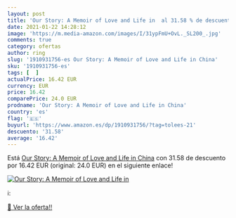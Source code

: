 ```yaml
---
layout: post
title: 'Our Story: A Memoir of Love and Life in  al 31.58 % de descuento'
date: 2021-01-22 14:28:12
image: 'https://m.media-amazon.com/images/I/31ypFmU+OvL._SL200_.jpg'
comments: true
category: ofertas
author: ring
slug: '1910931756-es Our Story: A Memoir of Love and Life in China'
sku: '1910931756-es'
tags: [  ]
actualPrice: 16.42 EUR
currency: EUR
price: 16.42
comparePrice: 24.0 EUR
prodname: 'Our Story: A Memoir of Love and Life in China'
country: 'es'
flag: '🇪🇸'
buyurl: 'https://www.amazon.es/dp/1910931756/?tag=tolees-21'
descuento: '31.58'
average: '16.42'
---
```


Está [Our Story: A Memoir of Love and Life in China](https://www.amazon.es/dp/1910931756/?tag=tolees-21) con 31.58 de descuento por 16.42 EUR (original: 24.0 EUR) en el siguiente enlace!

[![Our Story: A Memoir of Love and Life in ](https://m.media-amazon.com/images/I/31ypFmU+OvL._SL200_.jpg)](https://www.amazon.es/dp/1910931756/?tag=tolees-21)

ℹ️:


[🛒 Ver la oferta!!](https://www.amazon.es/dp/1910931756/?tag=tolees-21)
